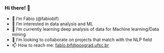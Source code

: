### Hi there! 👋
- 👨 I’m Fábio (@fabiobif)
- 👀 I’m interested in data analysis and ML
- 🌱 I’m currently learning deep analysis of data for Machine learning/Data mining
- 💞️ I’m looking to collaborate on projects that match with the NLP field 
- 📫 How to reach me: fabio.bif@posgrad.ufsc.br

<!---
fabiobif/fabiobif is a ✨ special ✨ repository because its `README.md` (this file) appears on your GitHub profile.
You can click the Preview link to take a look at your changes.
--->
